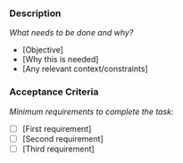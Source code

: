 ### Description
*What needs to be done and why?*

- [Objective]
- [Why this is needed]
- [Any relevant context/constraints]

### Acceptance Criteria
*Minimum requirements to complete the task:*

- [ ] [First requirement]
- [ ] [Second requirement]
- [ ] [Third requirement]